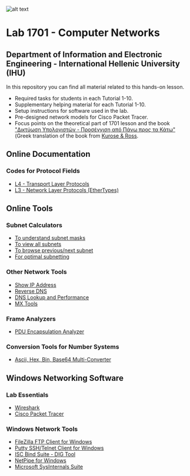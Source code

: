 ![alt text](https://www.ihu.gr/wp-content/uploads/2019/11/ihu-en-logo-created20191112a.png)

# Lab 1701 - Computer Networks 
## Department of Information and Electronic Engineering - International Hellenic University (IHU)
In this repository you can find all material related to this hands-on lesson.
* Required tasks for students in each Tutorial 1-10.
* Supplementary helping material for each Tutorial 1-10.
* Setup instructions for software used in the lab.
* Pre-designed network models for Cisco Packet Tracer.
* Focus points on the theoretical part of 1701 lesson and the book ["Δικτύωση Υπολογιστών - Προσέγγιση από Πάνω προς τα Κάτω"](https://www.mgiurdas.gr/biblia/diktyosi-ypologiston-7i-ekdosi) (Greek translation of the book from [Κurose & Ross](https://www.pearson.com/us/higher-education/product/Kurose-Computer-Networking-A-Top-Down-Approach-6th-Edition/9780132856201.html).

## Online Documentation
### Codes for Protocol Fields
* [L4 - Transport Layer Protocols](https://en.wikipedia.org/wiki/List_of_IP_protocol_numbers)
* [L3 - Network Layer Protocols (EtherTypes)](https://en.wikipedia.org/wiki/EtherType)

## Online Tools
### Subnet Calculators
* [To understand subnet masks](http://www.subnet-calculator.com/)
* [To view all subnets](https://www.calculator.net/ip-subnet-calculator.html)
* [To browse previous/next subnet](https://www.tunnelsup.com/subnet-calculator/)
* [For optimal subnetting](http://www.davidc.net/sites/default/subnets/subnets.html)

### Other Network Tools
* [Show IP Address](https://whatismyipaddress.com/)
* [Reverse DNS](https://www.whatismyip.com/reverse-dns-lookup/)
* [DNS Lookup and Performance](https://www.dnswatch.info/)
* [MX Tools](https://mxtoolbox.com/SuperTool.aspx?action=mx%3ait.teithe.gr&run=toolpage)


### Frame Analyzers
* [PDU Encapsulation Analyzer](https://hpd.gasmi.net/)

### Conversion Tools for Number Systems
* [Ascii, Hex, Bin, Base64 Multi-Converter](https://www.branah.com/ascii-converter)

## Windows Networking Software
### Lab Essentials
* [Wireshark](https://www.wireshark.org/)
* [Cisco Packet Tracer](https://www.netacad.com/courses/packet-tracer)

### Windows Network Tools
* [FileZilla FTP Client for Windows](https://filezilla-project.org/download.php?platform=win64)
* [Putty SSH/Telnet Client for Windows](https://www.putty.org/)
* [ISC Bind Suite - DIG Tool](https://www.isc.org/download/)
* [NetPipe for Windows](https://sourceforge.net/projects/netpipe/)
* [Microsoft SysInternals Suite](https://docs.microsoft.com/en-us/sysinternals/downloads/sysinternals-suite)




